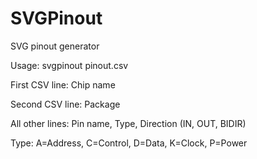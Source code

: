 # SVGPinout
SVG pinout generator

Usage: svgpinout pinout.csv

First CSV line: Chip name

Second CSV line: Package

All other lines: Pin name, Type, Direction (IN, OUT, BIDIR)

Type: A=Address, C=Control, D=Data, K=Clock, P=Power

